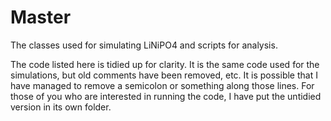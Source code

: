 # Master
The classes used for simulating LiNiPO4 and scripts for analysis.

The code listed here is tidied up for clarity. It is the same code used for the simulations, but old comments have been removed, etc. It is possible that I have managed to remove a semicolon or something along those lines. For those of you who are interested in running the code, I have put the untidied version in its own folder.
